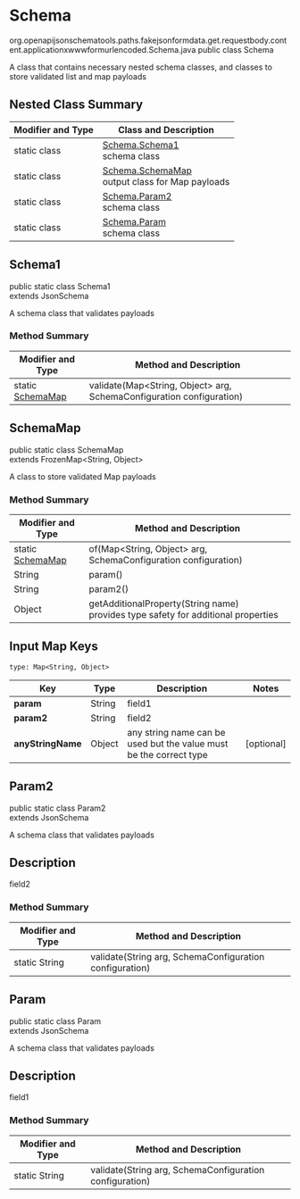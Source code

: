 # Schema
org.openapijsonschematools.paths.fakejsonformdata.get.requestbody.content.applicationxwwwformurlencoded.Schema.java
public class Schema

A class that contains necessary nested schema classes, and classes to store validated list and map payloads

## Nested Class Summary
| Modifier and Type | Class and Description |
| ----------------- | ---------------------- |
| static class | [Schema.Schema1](#schema1)<br> schema class |
| static class | [Schema.SchemaMap](#schemamap)<br> output class for Map payloads |
| static class | [Schema.Param2](#param2)<br> schema class |
| static class | [Schema.Param](#param)<br> schema class |

## Schema1
public static class Schema1<br>
extends JsonSchema

A schema class that validates payloads

### Method Summary
| Modifier and Type | Method and Description |
| ----------------- | ---------------------- |
| static [SchemaMap](#schemamap) | validate(Map<String, Object> arg, SchemaConfiguration configuration) |

## SchemaMap
public static class SchemaMap<br>
extends FrozenMap<String, Object>

A class to store validated Map payloads

### Method Summary
| Modifier and Type | Method and Description |
| ----------------- | ---------------------- |
| static [SchemaMap](#schemamap) | of(Map<String, Object> arg, SchemaConfiguration configuration) |
| String | param()<br> |
| String | param2()<br> |
| Object | getAdditionalProperty(String name)<br>provides type safety for additional properties |

## Input Map Keys
```
type: Map<String, Object>
```
| Key | Type |  Description | Notes |
| --- | ---- | ------------ | ----- |
| **param** | String | field1 | |
| **param2** | String | field2 | |
| **anyStringName** | Object | any string name can be used but the value must be the correct type | [optional] |

## Param2
public static class Param2<br>
extends JsonSchema

A schema class that validates payloads

## Description
field2

### Method Summary
| Modifier and Type | Method and Description |
| ----------------- | ---------------------- |
| static String | validate(String arg, SchemaConfiguration configuration) |

## Param
public static class Param<br>
extends JsonSchema

A schema class that validates payloads

## Description
field1

### Method Summary
| Modifier and Type | Method and Description |
| ----------------- | ---------------------- |
| static String | validate(String arg, SchemaConfiguration configuration) |
